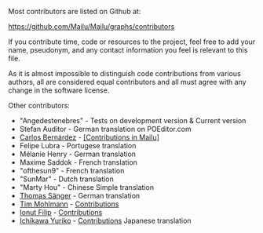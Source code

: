 Most contributors are listed on Github at:

 https://github.com/Mailu/Mailu/graphs/contributors

If you contribute time, code or resources to the project, feel free to add
your name, pseudonym, and any contact information you feel is relevant to
this file.

As it is almost impossible to distinguish code contributions from various
authors, all are considered equal contributors and all must agree with
any change in the software license.

Other contributors:

 - "Angedestenebres" - Tests on development version & Current version
 - Stefan Auditor - German translation on POEditor.com
 - [Carlos Bernárdez](https://github.com/jkarlosb) - [[Contributions in Mailu]](https://github.com/Mailu/Mailu/commits?author=jkarlosb)
 - Felipe Lubra - Portugese translation
 - Mélanie Henry - German translation
 - Maxime Saddok - French translation
 - "ofthesun9" - French translation
 - "SunMar" - Dutch translation
 - "Marty Hou" - Chinese Simple translation
 - [Thomas Sänger](https://github.com/HorayNarea) - German translation
 - [Tim Mohlmann](https://github.com/muhlemmer) - [Contributions](https://github.com/Mailu/Mailu/commits?author=muhlemmer)
 - [Ionut Filip](https://github.com/ionutfilip) - [Contributions](https://github.com/Mailu/Mailu/commits?author=ionutfilip)
 - [Ichikawa Yuriko](https://github.com/IchikawaYukko) - [Contributions](https://github.com/Mailu/Mailu/commits?author=IchikawaYukko) Japanese translation
